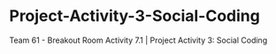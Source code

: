 # Project-Activity-3-Social-Coding
Team 61 - Breakout Room Activity 7.1 | Project Activity 3: Social Coding
